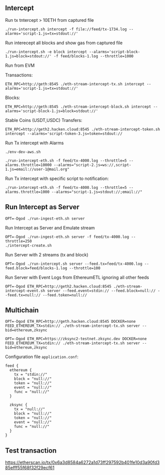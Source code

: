 ## Intercept

Run tx tntercept > 10ETH from captured file 

```
./run-intercept.sh intercept -f file://feed/tx-1734.log --alarms='script-1.js=tx=stdout://'
```

Run interecept all blocks and show gas from captured file

```
./run-intercept.sh -e block intercept --alarms='script-block-1.js=block=stdout://' -f feed/blocks-1.log --throttle=1000
```

Run from EVM

Transactions:
```
ETH_RPC=http://geth:8545 ./eth-stream-intercept-tx.sh intercept --alarms='script-1.js=tx=stdout://'
```

Blocks:
```
ETH_RPC=http://geth:8545 ./eth-stream-intercept-block.sh intercept --alarms='script-block-1.js=block=stdout://'
```

Stable Coins (USDT,USDC) Transfers:
```
ETH_RPC=http://geth2.hacken.cloud:8545 ./eth-stream-intercept-token.sh intercept --alarms='script-token-3.js=token=stdout://
```

Run Tx intercept with Alarms
```
./env-dev-aws.sh

./run-intercept-eth.sh -f feed/tx-4000.log --throttle=5 --alarms.throttle=10000 --alarms="script-2.js=ws://,script-1.js=email://user-1@mail.org"
```

Run Tx intercept with specific script to notification:

```
./run-intercept-eth.sh -f feed/tx-4000.log --throttle=5 --alarms.throttle=1000 --alarms="script-1.js=stdout://;email://"
```

## Run Intercept as Server

```
OPT=-Dgod ./run-ingest-eth.sh server 
```

Run Intercept as Server and Emulate stream

```
OPT=-Dgod ./run-ingest-eth.sh server -f feed/tx-4000.log --throttle=250
./intercept-create.sh
```

Run Server with 2 streams (tx and block)

```
OPT=-Dgod ./run-intercept.sh server --feed.tx=feed/tx-4000.log --feed.block=feed/blocks-1.log --throttle=100
```

Run Server with Event Logs from EthereumETL ignoring all other feeds

```
OPT=-Dgod ETH_RPC=http://geth2.hacken.cloud:8545 ./eth-stream-intercept-event.sh server --feed.event=stdin:// --feed.block=null:// --feed.tx=null:// --feed.token=null://
```


## Multichain

```
OPT=-Dgod ETH_RPC=http://geth.hacken.cloud:8545 DOCKER=none FEED_ETHEREUM_TX=stdin:// ./eth-stream-intercept-tx.sh server --bid=ethereum,zksync
```

```
OPT=-Dgod ETH_RPC=https://zksync2-testnet.zksync.dev DOCKER=none FEED_ETHEREUM_TX=stdin:// ./eth-stream-intercept-tx.sh server --bid=ethereum,zksync
```

Configuration file `application.conf`:

```
feed {
  ethereum {
    tx = "stdin://"
    block = "null://"
    token = "null://"
    event = "null://"
    func = "null://"
  }

  zksync {
    tx = "null://"
    block = "null://"
    token = "null://"
    event = "null://"
    func = "null://"
  }
}
```

## Test transaction

https://etherscan.io/tx/0x6a3d8584a6272a1d73ff297592b401fe10d3a90fd385efff55f68f32f29ecf61

